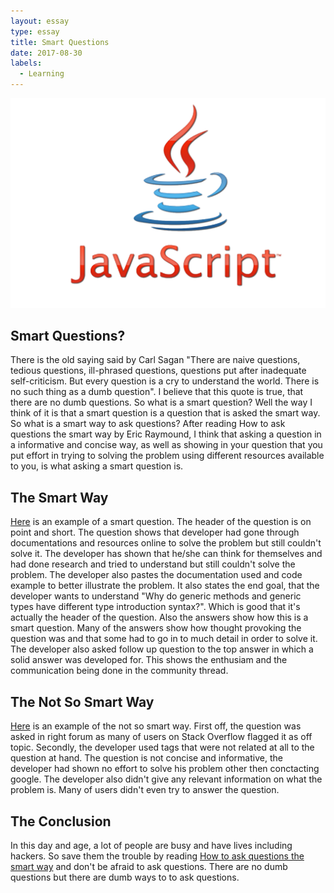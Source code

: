 ```yaml
---
layout: essay
type: essay
title: Smart Questions
date: 2017-08-30
labels:
  - Learning
---
```


<img class="ui medium left floated image" src="../images/js.png">

## Smart Questions?

  There is the old saying said by Carl Sagan "There are naive questions, tedious questions, ill-phrased questions, questions put after inadequate self-criticism. But every question is a cry to understand the world. There is no such thing as a dumb question". I believe that this quote is true, that there are no dumb questions. So what is a smart question? Well the way I think of it is that a smart question is a question that is asked the smart way. So what is a smart way to ask questions? After reading How to ask questions the smart way by Eric Raymound, I think that asking a question in a informative and concise way, as well as showing in your question that you put effort in trying to solving the problem using different resources available to you, is what asking a smart question is. 
 
## The Smart Way
  
   [Here](https://stackoverflow.com/questions/45568008/why-do-generic-methods-and-generic-types-have-different-type-introduction-syntax) is an example of a smart question. The header of the question is on point and short. The question shows that developer had gone through documentations and resources online to solve the problem but still couldn't solve it. The developer has shown that he/she can think for themselves and had done research and tried to understand but still couldn't solve the problem. The developer also pastes the documentation used and code example to better illustrate the problem. It also states the end goal, that the developer wants to understand "Why do generic methods and generic types have different type introduction syntax?". Which is good that it's actually the header of the question. Also the answers show how this is a smart question. Many of the answers show how thought provoking the question was and that some had to go in to much detail in order to solve it. The developer also asked follow up question to the top answer in which a solid answer was developed for. This shows the enthusiam and the communication being done in the community thread. 
   
## The Not So Smart Way 
   [Here](https://stackoverflow.com/questions/46086402/running-a-linux-desktop-application-from-a-webpage) is an example of the not so smart way. First off, the question was asked in right forum as many of users on Stack Overflow flagged it as off topic. Secondly, the developer used tags that were not related at all to the question at hand. The question is not concise and informative, the developer had shown no effort to solve his problem other then conctacting google. The developer also didn't give any relevant information on what the problem is. Many of users didn't even try to answer the question.
   
## The Conclusion
   In this day and age, a lot of people are busy and have lives including hackers. So save them the trouble by reading [How to ask questions the smart way](http://www.catb.org/esr/faqs/smart-questions.html) and don't be afraid to ask questions. There are no dumb questions but there are dumb ways to to ask questions. 
